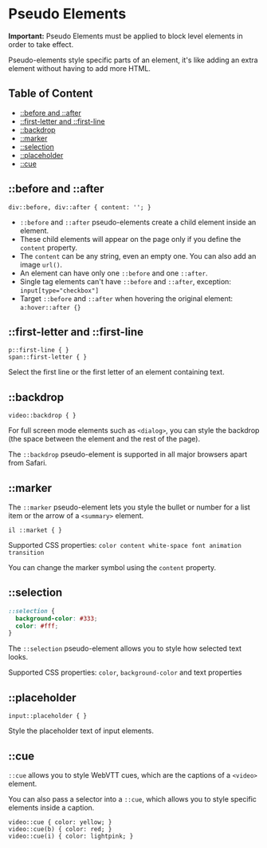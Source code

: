 # Pseudo Elements

**Important:** Pseudo Elements must be applied to block level elements in order to take effect.

Pseudo-elements style specific parts of an element, it's like adding an extra element without having to add more HTML.

## Table of Content

- [::before and ::after](#before-and-after)
- [::first-letter and ::first-line](#first-letter-and-first-line)
- [::backdrop](#backdrop)
- [::marker](#marker)
- [::selection](#selection)
- [::placeholder](#selection)
- [::cue](#cue)

## ::before and ::after

```
div::before, div::after { content: ''; }
```

- `::before` and `::after` pseudo-elements create a child element inside an element.
- These child elements will appear on the page only if you define the `content` property.
- The `content` can be any string, even an empty one. You can also add an image `url()`.
- An element can have only one `::before` and one `::after`.
- Single tag elements can't have `::before` and `::after`, exception: `input[type="checkbox"]`
- Target `::before` and `::after` when hovering the original element: `a:hover::after {}`

## ::first-letter and ::first-line

```
p::first-line { }
span::first-letter { }
```

Select the first line or the first letter of an element containing text.

## ::backdrop

```
video::backdrop { }
```

For full screen mode elements such as `<dialog>`, you can style the backdrop (the space between the element and the rest of the page).

The `::backdrop` pseudo-element is supported in all major browsers apart from Safari.

## ::marker

The `::marker` pseudo-element lets you style the bullet or number for a list item or the arrow of a `<summary>` element.

```
il ::market { }
```

Supported CSS properties: `color content white-space font animation transition`

You can change the marker symbol using the `content` property.

## ::selection

```css
::selection {
  background-color: #333;
  color: #fff;
}
```

The `::selection` pseudo-element allows you to style how selected text looks.

Supported CSS properties: `color`, `background-color` and text properties

## ::placeholder

```
input::placeholder { }
```

Style the placeholder text of input elements.

## ::cue

`::cue` allows you to style WebVTT cues, which are the captions of a `<video>` element.

You can also pass a selector into a `::cue`, which allows you to style specific elements inside a caption.

```
video::cue { color: yellow; }
video::cue(b) { color: red; }
video::cue(i) { color: lightpink; }
```
